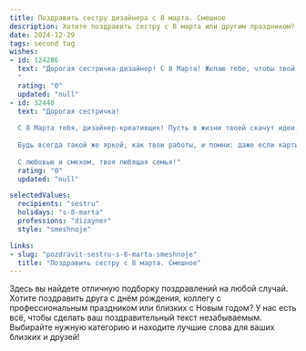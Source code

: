 ```yaml
---
title: Поздравить сестру дизайнера с 8 марта. Смешное
description: Хотите поздравить сестру с 8 марта или другим праздником? Наш ИИ создаст незабываемое поздравление, а вы обязательно выделитесь среди других.  
date: 2024-12-29
tags: second tag
wishes:
- id: 124286
  text: "Дорогая сестричка-дизайнер! С 8 Марта! Желаю тебе, чтобы твой креатив бился ключом, как шампанское на корпоративе, а клиенты платили за твои шедевры не меньше, чем за бриллианты (ну или хотя бы за хороший кофе!).  Пусть муза не покидает тебя, а дедлайны сами собой исчезают, как пятна с идеально вычищенного монитора!  С праздником!
  "
  rating: "0"
  updated: "null"
- id: 32440
  text: "Дорогая сестричка!
  
  С 8 Марта тебя, дизайнер-креативщик! Пусть в жизни твоей скачут идеи, как пьяные мухи на весеннем солнце, а вдохновение приходит, как ящерица в жаркий день — внезапно и ярко! Желаю, чтобы эскизы счастья сбывались, а палитра жизни никогда не пустовала! Пусть каждый день будет как хороший проект — полон смелых решений и вязких лайков!
  
  Будь всегда такой же яркой, как твои работы, и помни: даже если картина жизни не идеальна, всегда можно добавить капельку блеска и немного фломастеров!
  
  С любовью и смехом, твоя любящая семья!"
  rating: "0"
  updated: "null"

selectedValues:
  recipients: "sestru"
  holidays: "s-8-marta"
  professions: "dizayner"
  style: "smeshnoje"

links:
- slug: "pozdravit-sestru-s-8-marta-smeshnoje"
  title: "Поздравить сестру с 8 марта. Смешное"
---
```


Здесь вы найдете отличную подборку поздравлений на любой случай.
Хотите поздравить друга с днём рождения, коллегу с профессиональным праздником или близких с Новым годом? У нас есть всё, чтобы сделать ваш поздравительный текст незабываемым. Выбирайте нужную категорию и находите лучшие слова для ваших близких и друзей!
